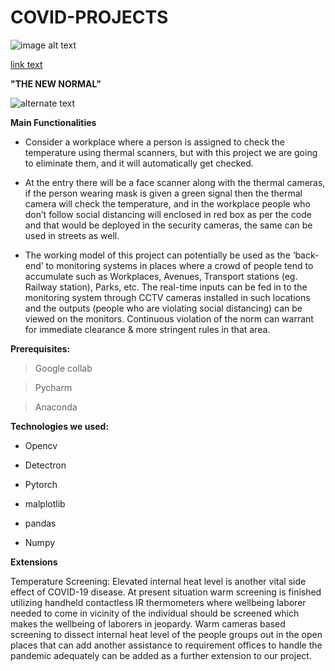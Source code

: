 # COVID-PROJECTS
![image alt text](https://example.com/link-to-image)


[link text](https://youtu.be/J5aBYEuBgII)

**"THE NEW NORMAL"**

![alternate text](https://blogsmedia.lse.ac.uk/blogs.dir/35/files/2020/05/social-distancing-5132570_1280.png)


**Main Functionalities**

- Consider a workplace where a person is assigned to check the temperature using thermal scanners, but with this project we are going to eliminate them, and it will automatically get checked.


-  At the entry there will be a face scanner along with the thermal cameras, if the person wearing mask is given a green signal then the thermal camera will check the temperature, and in the workplace people who don’t follow social distancing will enclosed in red box as per the code and that would be deployed in the security cameras, the same can be used in streets as well.

- The working model of this project can potentially be used as the ‘back-end’ to monitoring systems in places where a crowd of people tend to accumulate such as Workplaces, Avenues, Transport stations (eg. Railway station), Parks, etc. The real-time inputs can be fed in to the monitoring system through CCTV cameras installed in such locations and the outputs (people who are violating social distancing) can be viewed on the monitors. Continuous violation of the norm can warrant for immediate clearance & more stringent rules in that area.



**Prerequisites:**

> Google collab

> Pycharm 

> Anaconda

**Technologies we used:**

- Opencv

- Detectron

- Pytorch

- malplotlib

- pandas

- Numpy


**Extensions**

Temperature Screening: Elevated internal heat level is another vital side effect of COVID-19 disease. At present situation warm screening is finished utilizing handheld contactless IR thermometers where wellbeing laborer needed to come in vicinity of the individual should be screened which makes the wellbeing of laborers in jeopardy. Warm cameras based screening to dissect internal heat level of the people groups out in the open places that can add another assistance to requirement offices to handle the pandemic adequately can be added as a further extension to our project.



